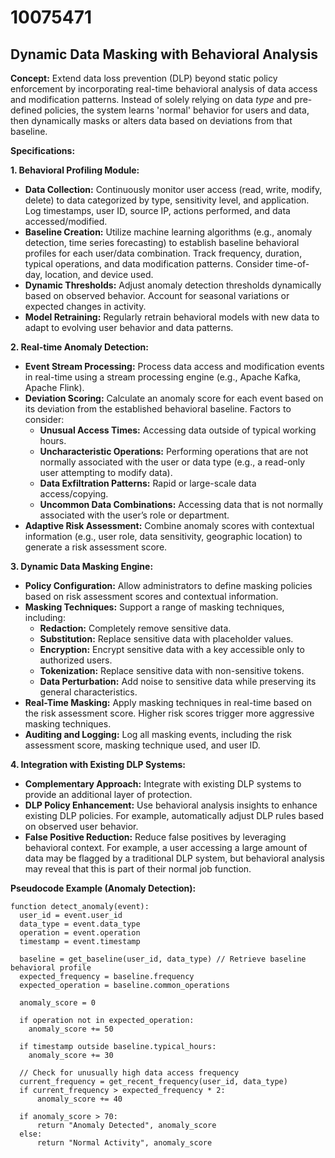 # 10075471

## Dynamic Data Masking with Behavioral Analysis

**Concept:** Extend data loss prevention (DLP) beyond static policy enforcement by incorporating real-time behavioral analysis of data access and modification patterns. Instead of solely relying on data *type* and pre-defined policies, the system learns 'normal' behavior for users and data, then dynamically masks or alters data based on deviations from that baseline.

**Specifications:**

**1. Behavioral Profiling Module:**

*   **Data Collection:** Continuously monitor user access (read, write, modify, delete) to data categorized by type, sensitivity level, and application. Log timestamps, user ID, source IP, actions performed, and data accessed/modified.
*   **Baseline Creation:** Utilize machine learning algorithms (e.g., anomaly detection, time series forecasting) to establish baseline behavioral profiles for each user/data combination. Track frequency, duration, typical operations, and data modification patterns. Consider time-of-day, location, and device used.
*   **Dynamic Thresholds:** Adjust anomaly detection thresholds dynamically based on observed behavior. Account for seasonal variations or expected changes in activity.
*   **Model Retraining:** Regularly retrain behavioral models with new data to adapt to evolving user behavior and data patterns.

**2. Real-time Anomaly Detection:**

*   **Event Stream Processing:**  Process data access and modification events in real-time using a stream processing engine (e.g., Apache Kafka, Apache Flink).
*   **Deviation Scoring:** Calculate an anomaly score for each event based on its deviation from the established behavioral baseline. Factors to consider:
    *   **Unusual Access Times:** Accessing data outside of typical working hours.
    *   **Uncharacteristic Operations:** Performing operations that are not normally associated with the user or data type (e.g., a read-only user attempting to modify data).
    *   **Data Exfiltration Patterns:** Rapid or large-scale data access/copying.
    *   **Uncommon Data Combinations:** Accessing data that is not normally associated with the user’s role or department.
*   **Adaptive Risk Assessment:** Combine anomaly scores with contextual information (e.g., user role, data sensitivity, geographic location) to generate a risk assessment score.

**3. Dynamic Data Masking Engine:**

*   **Policy Configuration:** Allow administrators to define masking policies based on risk assessment scores and contextual information.
*   **Masking Techniques:** Support a range of masking techniques, including:
    *   **Redaction:** Completely remove sensitive data.
    *   **Substitution:** Replace sensitive data with placeholder values.
    *   **Encryption:** Encrypt sensitive data with a key accessible only to authorized users.
    *   **Tokenization:** Replace sensitive data with non-sensitive tokens.
    *   **Data Perturbation:** Add noise to sensitive data while preserving its general characteristics.
*   **Real-Time Masking:** Apply masking techniques in real-time based on the risk assessment score. Higher risk scores trigger more aggressive masking techniques.
*   **Auditing and Logging:** Log all masking events, including the risk assessment score, masking technique used, and user ID.

**4. Integration with Existing DLP Systems:**

*   **Complementary Approach:** Integrate with existing DLP systems to provide an additional layer of protection.
*   **DLP Policy Enhancement:** Use behavioral analysis insights to enhance existing DLP policies. For example, automatically adjust DLP rules based on observed user behavior.
*   **False Positive Reduction:** Reduce false positives by leveraging behavioral context. For example, a user accessing a large amount of data may be flagged by a traditional DLP system, but behavioral analysis may reveal that this is part of their normal job function.



**Pseudocode Example (Anomaly Detection):**

```
function detect_anomaly(event):
  user_id = event.user_id
  data_type = event.data_type
  operation = event.operation
  timestamp = event.timestamp

  baseline = get_baseline(user_id, data_type) // Retrieve baseline behavioral profile
  expected_frequency = baseline.frequency
  expected_operation = baseline.common_operations

  anomaly_score = 0

  if operation not in expected_operation:
    anomaly_score += 50

  if timestamp outside baseline.typical_hours:
    anomaly_score += 30

  // Check for unusually high data access frequency
  current_frequency = get_recent_frequency(user_id, data_type)
  if current_frequency > expected_frequency * 2:
      anomaly_score += 40

  if anomaly_score > 70:
      return "Anomaly Detected", anomaly_score
  else:
      return "Normal Activity", anomaly_score
```